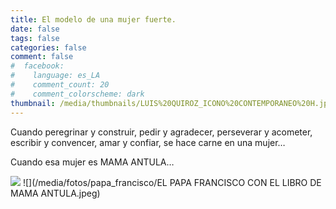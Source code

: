 ```yaml
---
title: El modelo de una mujer fuerte.
date: false
tags: false
categories: false
comment: false
#  facebook:
#    language: es_LA
#    comment_count: 20
#    comment_colorscheme: dark  
thumbnail: /media/thumbnails/LUIS%20QUIROZ_ICONO%20CONTEMPORANEO%20H.jpg
---
```


Cuando peregrinar y construir, pedir y agradecer, perseverar y acometer, escribir y convencer, amar y confiar, se hace carne en una mujer…

Cuando esa mujer es MAMA ANTULA…

![](/media/fotos/papa_francisco/PapaFrancisco_800x360.jpg)
![](/media/fotos/papa_francisco/EL PAPA FRANCISCO CON EL LIBRO DE MAMA ANTULA.jpeg)
